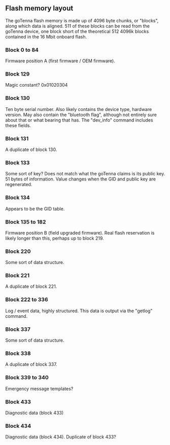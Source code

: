 ## Flash memory layout

The goTenna flash memory is made up of 4096 byte chunks, or "blocks", along which data is aligned.  511 of these blocks can be read from the goTenna device, one block short of the theoretical 512 4096k blocks contained in the 16 Mbit onboard flash.

### Block 0 to 84

Firmware position A (first firmware / OEM firmware).

### Block 129

Magic constant?  0x01020304

### Block 130

Ten byte serial number.  Also likely contains the device type, hardware version.  May also contain the "bluetooth flag", although not entirely sure about that or what bearing that has.  The "dev_info" command includes these fields.

### Block 131

A duplicate of block 130.

### Block 133

Some sort of key?  Does not match what the goTenna claims is its public key.  51 bytes of information.  Value changes when the GID and public key are regenerated.

### Block 134

Appears to be the GID table.

### Block 135 to 182

Firmware position B (field upgraded firmware).  Real flash reservation is likely longer than this, perhaps up to block 219.

### Block 220

Some sort of data structure.

### Block 221

A duplicate of block 221.

### Block 222 to 336

Log / event data, highly structured.  This data is output via the "getlog" command.

### Block 337

Some sort of data structure.

### Block 338

A duplicate of block 337.

### Block 339 to 340

Emergency message templates?

### Block 433

Diagnostic data (block 433)

### Block 434

Diagnostic data (block 434).  Duplicate of block 433?